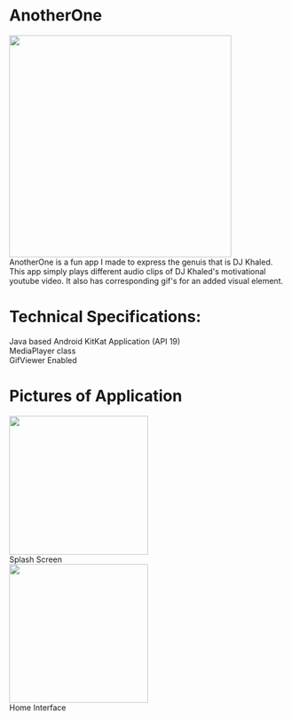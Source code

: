# AnotherOne
<img src="https://i.imgur.com/nDsk6za.png" width="400" height="400"/></br>
AnotherOne is a fun app I made to express the genuis that is DJ Khaled. This app simply plays different audio clips of DJ Khaled's motivational youtube video. It also has corresponding gif's for an added visual element.
<br>
# Technical Specifications:
Java based Android KitKat Application (API 19)</br>
MediaPlayer class </br>
GifViewer Enabled </br>
# Pictures of Application
<img src="https://i.imgur.com/gOWPXXp.png" width="250"/></br> Splash Screen</br>
<img src="https://i.imgur.com/WSCoi94.png" width="250"/> </br> Home Interface



